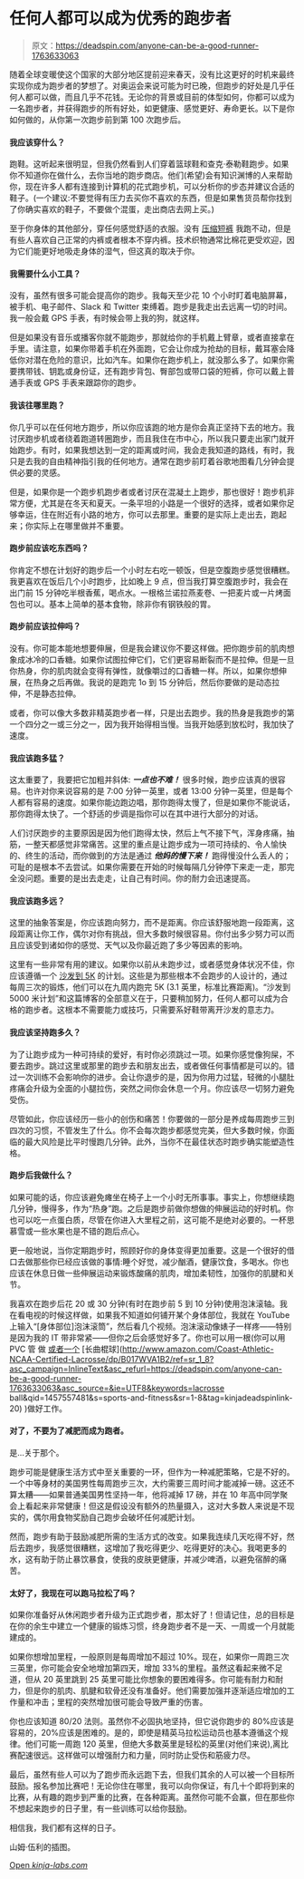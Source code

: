 # 任何人都可以成为优秀的跑步者

> 原文：<https://deadspin.com/anyone-can-be-a-good-runner-1763633063>

随着全球变暖使这个国家的大部分地区提前迎来春天，没有比这更好的时机来最终实现你成为跑步者的梦想了。对奥运会来说可能为时已晚，但跑步的好处是几乎任何人都可以做，而且几乎不花钱。无论你的背景或目前的体型如何，你都可以成为一名跑步者，并获得跑步的所有好处，如更健康、感觉更好、寿命更长。以下是你如何做的，从你第一次跑步前到第 100 次跑步后。



#### 我应该穿什么？

跑鞋。这听起来很明显，但我仍然看到人们穿着篮球鞋和查克·泰勒鞋跑步。如果你不知道你在做什么，去你当地的跑步商店。他们(希望)会有知识渊博的人来帮助你，现在许多人都有连接到计算机的花式跑步机，可以分析你的步态并建议合适的鞋子。(一个建议:不要觉得有压力去买你不喜欢的东西，但是如果售货员帮你找到了你确实喜欢的鞋子，不要做个混蛋，走出商店去网上买。)

至于你身体的其他部分，穿任何感觉舒适的衣服。没有 [压缩短裤](http://www.amazon.com/Best-Sellers-Sports-Outdoors-Mens-Compression-Shorts/zgbs/sporting-goods/2632268011?asc_campaign=InlineText&asc_refurl=https://deadspin.com/anyone-can-be-a-good-runner-1763633063&asc_source=&tag=kinjadeadspinlink-20) 我跑不动，但是有些人喜欢自己正常的内裤或者根本不穿内裤。技术织物通常比棉花更受欢迎，因为它们能更好地吸走身体的湿气，但这真的取决于你。

#### 我需要什么小工具？

没有，虽然有很多可能会提高你的跑步。我每天至少花 10 个小时盯着电脑屏幕，被手机、电子邮件、Slack 和 Twitter 束缚着。跑步是我走出去远离一切的时间。我一般会戴 GPS 手表，有时候会带上我的狗，就这样。

但是如果没有音乐或播客你就不能跑步，那就给你的手机戴上臂章，或者直接拿在手里。请注意，如果你带着手机在外面跑，它会让你成为抢劫的目标，戴耳塞会降低你对潜在危险的意识，比如汽车。如果你在跑步机上，就没那么多了。如果你需要携带钱、钥匙或身份证，还有跑步背包、臀部包或带口袋的短裤，你可以戴上普通手表或 GPS 手表来跟踪你的跑步。

#### 我该往哪里跑？

你几乎可以在任何地方跑步，所以你应该跑的地方是你会真正坚持下去的地方。我讨厌跑步机或者绕着跑道转圈跑步，而且我住在市中心，所以我只要走出家门就开始跑步。有时，如果我想达到一定的距离或时间，我会走我知道的路线，有时，我只是去我的自由精神指引我的任何地方。通常在跑步前盯着谷歌地图看几分钟会提供必要的灵感。

但是，如果你是一个跑步机跑步者或者讨厌在混凝土上跑步，那也很好！跑步机非常方便，尤其是在冬天和夏天。一条平坦的小路是一个很好的选择，或者如果你足够幸运，住在附近有小路的地方，你可以去那里。重要的是实际上走出去，跑起来；你实际上在哪里做并不重要。

#### 跑步前应该吃东西吗？

你肯定不想在计划好的跑步后一个小时左右吃一顿饭，但是空腹跑步感觉很糟糕。我更喜欢在饭后几个小时跑步，比如晚上 9 点，但当我打算空腹跑步时，我会在出门前 15 分钟吃半根香蕉，喝点水。一根格兰诺拉燕麦卷、一把麦片或一片烤面包也可以。基本上简单的基本食物，除非你有钢铁般的胃。

#### 跑步前应该拉伸吗？

没有。你可能本能地想要伸展，但是我会建议你不要这样做。把你跑步前的肌肉想象成冰冷的口香糖。如果你试图拉伸它们，它们更容易断裂而不是拉伸。但是一旦你热身，你的肌肉就会变得有弹性，就像嚼过的口香糖一样。所以，如果你想伸展，在热身之后再做。我说的是跑完 1o 到 15 分钟后，然后你要做的是动态拉伸，不是静态拉伸。

或者，你可以像大多数非精英跑步者一样，只是出去跑步。我的热身是我跑步的第一个四分之一或三分之一，因为我开始得相当慢。当我开始感到放松时，我加快了速度。

#### 我应该跑多猛？

这太重要了，我要把它加粗并斜体: ***一点也不难！*** 很多时候，跑步应该真的很容易。也许对你来说容易的是 7:00 分钟一英里，或者 13:00 分钟一英里，但是每个人都有容易的速度。如果你能边跑边唱，那你跑得太慢了，但是如果你不能说话，那你跑得太快了。一个舒适的步调是指你可以在其中进行大部分的对话。

人们讨厌跑步的主要原因是因为他们跑得太快，然后上气不接下气，浑身疼痛，抽筋，一整天都感觉非常痛苦。这里的重点是让跑步成为一项可持续的、令人愉快的、终生的活动，而你做到的方法是通过 ***他妈的慢下来！*** 跑得慢没什么丢人的；可耻的是根本不去尝试。如果你需要在开始的时候每隔几分钟停下来走一走，那完全没问题。重要的是出去走走，让自己有时间。你的耐力会迅速提高。

#### 我应该跑多远？

这里的抽象答案是，你应该跑向努力，而不是距离。你应该舒服地跑一段距离，这段距离让你工作，偶尔对你有挑战，但大多数时候很容易。你付出多少努力可以而且应该受到诸如你的感觉、天气以及你最近跑了多少等因素的影响。

这里有一些非常有用的建议。如果你以前从未跑步过，或者感觉身体状况不佳，你应该遵循一个 [沙发到 5K](http://www.coolrunning.com/engine/2/2_3/181.shtml) 的计划。这些是为那些根本不会跑步的人设计的，通过每周三次的锻炼，他们可以在九周内跑完 5K (3.1 英里，标准比赛距离)。“沙发到 5000 米计划”和这篇博客的全部意义在于，只要稍加努力，任何人都可以成为合格的跑步者。这根本不需要能力或技巧，只需要系好鞋带离开沙发的意志力。

#### 我应该坚持跑多久？

为了让跑步成为一种可持续的爱好，有时你必须跳过一项。如果你感觉像狗屎，不要去跑步。跳过这里或那里的跑步去和朋友出去，或者做任何事情都是可以的。错过一次训练不会影响你的进步。会让你退步的是，因为你用力过猛，轻微的小腿肚疼痛会升级为全面的小腿拉伤，突然之间你会休息一个月。你应该尽一切努力避免受伤。

尽管如此，你应该经历一些小的创伤和痛苦！你要做的一部分是养成每周跑步三到四次的习惯，不管发生了什么。你不会每次跑步都感觉完美，但大多数时候，你面临的最大风险是比平时慢跑几分钟。此外，当你不在最佳状态时跑步确实能塑造性格。

#### 跑步后我做什么？

如果可能的话，你应该避免瘫坐在椅子上一个小时无所事事。事实上，你想继续跑几分钟，慢得多，作为“热身”跑。之后是跑步前做你想做的伸展运动的好时机。你也可以吃一点蛋白质，尽管在你进入大里程之前，这可能不是绝对必要的。一杯思慕雪或一些水果也是不错的跑后点心。

更一般地说，当你定期跑步时，照顾好你的身体变得更加重要。这是一个很好的借口去做那些你已经应该做的事情:睡个好觉，减少酗酒，健康饮食，多喝水。你也应该在休息日做一些伸展运动来锻炼酸痛的肌肉，增加柔韧性，加强你的肌腱和关节。

我喜欢在跑步后花 20 或 30 分钟(有时在跑步前 5 到 10 分钟)使用泡沫滚轴。我在看电视的时候这样做，如果我不知道如何铺开某个身体部位，我就在 YouTube 上输入“[身体部位]泡沫滚筒”，然后看几个视频。泡沫滚动像婊子一样疼——特别是因为我的 IT 带非常紧——但你之后会感觉好多了。你也可以用一根(你可以用 PVC 管 做 [或者一个](https://www.youtube.com/watch?v=3EiP-OsyKvw) [长曲棍球](http://www.amazon.com/Coast-Athletic-NCAA-Certified-Lacrosse/dp/B017WVA1B2/ref=sr_1_8?asc_campaign=InlineText&asc_refurl=https://deadspin.com/anyone-can-be-a-good-runner-1763633063&asc_source=&ie=UTF8&keywords=lacrosse ball&qid=1457557481&s=sports-and-fitness&sr=1-8&tag=kinjadeadspinlink-20) )做好工作。

#### 对了，不要为了减肥而成为跑者。

是...关于那个。

跑步可能是健康生活方式中至关重要的一环，但作为一种减肥策略，它是不好的。一个中等身材的美国男性每周跑步三次，大约需要三周时间才能减掉一磅。这还不算太糟——如果普通美国男性坚持一年，他将减掉 17 磅，并在 10 年高中同学聚会上看起来非常健康！但这是假设没有额外的热量摄入，这对大多数人来说是不现实的，偶尔用食物奖励自己跑步会破坏任何减肥计划。

然而，跑步有助于鼓励减肥所需的生活方式的改变。如果我连续几天吃得不好，然后去跑步，我感觉很糟糕，这增加了我吃得更少、吃得更好的决心。我喝更多的水，这有助于防止暴饮暴食，使我的皮肤更健康，并减少啤酒，以避免宿醉的痛苦。

#### 太好了，我现在可以跑马拉松了吗？

如果你准备好从休闲跑步者升级为正式跑步者，那太好了！但请记住，总的目标是在你的余生中建立一个健康的锻炼习惯，终身跑步者不是一天、一周或一个月就能建成的。

如果你想增加里程，一般原则是每周增加不超过 10%。现在，如果你一周跑三次三英里，你可能会安全地增加第四天，增加 33%的里程。虽然这看起来微不足道，但从 20 英里跳到 25 英里可能比你想象的要困难得多。你可能有耐力和耐力，但是你的肌肉、肌腱和软骨还没有准备好。他们需要加强并逐渐适应增加的工作量和冲击；里程的突然增加很可能会导致严重的伤害。

你也应该知道 80/20 法则。虽然你不必固执地坚持，但它说你跑步的 80%应该是容易的，20%应该是困难的。是的，即使是精英马拉松运动员也基本遵循这个规律。他们可能一周跑 120 英里，但绝大多数英里是轻松的英里(对他们来说),离比赛配速很远。这样做可以增强耐力和力量，同时防止受伤和筋疲力尽。

最后，虽然有些人可以为了跑步而永远跑下去，但我们其余的人可以被一个目标所鼓励。报名参加比赛吧！无论你住在哪里，我可以向你保证，有几十个即将到来的比赛，从有趣的跑步到严重的比赛，在各种距离。虽然你可能不会赢，但在那些你不想起来跑步的日子里，有一些训练可以给你鼓励。

相信我，我们都有这样的日子。

山姆·伍利的插图。

[Open *kinja-labs.com*](http://kinja-labs.com/related-widget/?posts=1718012891,1754545683,1692400682&title=Exercising%20is%20fun!)